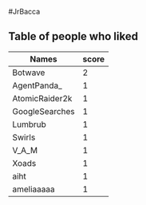 #JrBacca
## Table of people who liked
Names | score
--- | ---
Botwave | 2
AgentPanda_ | 1
AtomicRaider2k | 1
GoogleSearches | 1
Lumbrub | 1
Swirls | 1
V_A_M | 1
Xoads | 1
aiht | 1
ameliaaaaa | 1
